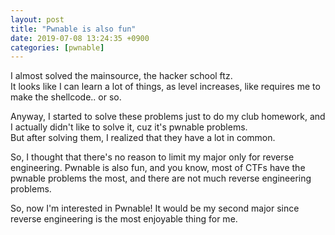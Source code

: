 ```yaml
---
layout: post
title: "Pwnable is also fun"
date: 2019-07-08 13:24:35 +0900
categories: [pwnable]
---
```


I almost solved the mainsource, the hacker school ftz.  
It looks like I can learn a lot of things, as level increases, like requires me to make the shellcode.. or so.

Anyway, I started to solve these problems just to do my club homework, and I actually didn't like to solve it, cuz it's pwnable problems.  
But after solving them, I realized that they have a lot in common.

So, I thought that there's no reason to limit my major only for reverse engineering. Pwnable is also fun, and you know, most of CTFs have the pwnable problems the most, and there are not much reverse engineering problems.

So, now I'm interested in Pwnable! It would be my second major since reverse engineering is the most enjoyable thing for me.
